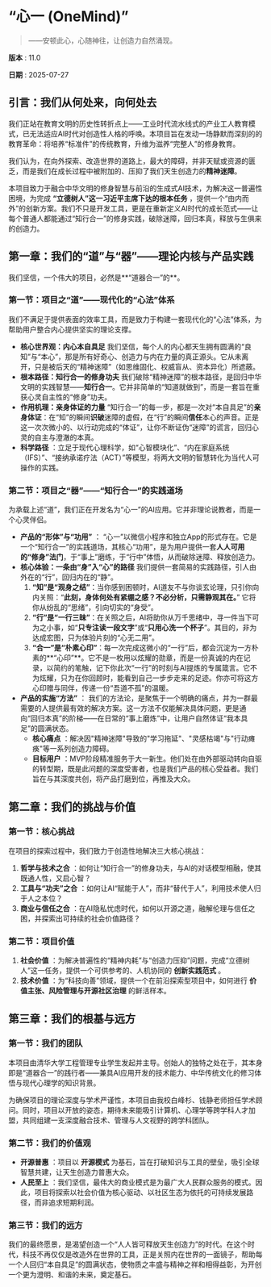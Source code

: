 # “心一 (OneMind)”

> ——安顿此心，心随神往，让创造力自然涌现。

**版本** : 11.0

**日期** : 2025-07-27

## **引言：我们从何处来，向何处去**

我们正站在教育文明的历史性转折点上——工业时代流水线式的产业工人教育模式，已无法适应AI时代对创造性人格的呼唤。本项目旨在发动一场静默而深刻的的教育革命：将培养“标准件”的传统教育，升维为滋养“完整人”的修身教育。

我们认为，在向外探索、改造世界的道路上，最大的障碍，并非天赋或资源的匮乏，而是我们在成长过程中被附加的、压抑了我们天生创造力的**精神迷障**。

本项目致力于融合中华文明的修身智慧与前沿的生成式AI技术，为解决这一普遍性困境，为完成 **“立德树人”这一习近平主席下达的根本任务** ，提供一个“由内而外”的创新方案。我们不只是开发工具，更是在重新定义AI时代的成长范式——让每个普通人都能通过“知行合一”的修身实践，破除迷障，回归本真，释放与生俱来的创造力。

## **第一章：我们的“道”与“器”——理论内核与产品实践**

我们坚信，一个伟大的项目，必然是**“道器合一”的**。

### **第一节：项目之“道”——现代化的“心法”体系**

我们不满足于提供表面的效率工具，而是致力于构建一套现代化的“心法”体系，为帮助用户整合内心提供坚实的理论支撑。

*   **核心世界观：内心本自具足**
    我们坚信，每个人的内心都天生拥有圆满的“良知”与“本心”，那是所有好奇心、创造力与内在力量的真正源头。它从未离开，只是被后天的“精神迷障”（如思维固化、权威盲从、资本异化）所遮蔽。
*   **根本路径：知行合一的修身功夫**
    我们破除“精神迷障”的根本路径，是回归中华文明的实践智慧——**知行合一**。它并非简单的“知道就做到”，而是一套旨在重获心灵自主性的“修身”功夫。
*   **作用机理：亲身体证的力量**
    “知行合一”的每一步，都是一次对“本自具足”的**亲身体证**：在“知”的瞬间**识破**迷障的虚假，在“行”的瞬间**信任**本心的声音。正是这一次次微小的、以行动完成的“体证”，让你不断证伪“迷障”的谎言，回归心灵的自主与澄澈的本真。
*   **科学路径** ：立足于现代心理科学，如“心智模块化”、“内在家庭系统（IFS）”、“接纳承诺疗法（ACT）”等模型，将两大文明的智慧转化为当代人可操作的实践。

### **第二节：项目之“器”——“知行合一”的实践道场**

为承载上述“道”，我们正在开发名为“心一”的AI应用。它并非理论说教者，而是一个心灵伴侣。

*   **产品的“形体”与“功用”** ：
    “心一”以微信小程序和独立App的形式存在。它是一个“知行合一”的实践道场，其核心“功用”，是为用户提供一套**人人可用的“修身”法门**，于“事上”磨练，于“行中”体悟，从而破除迷障、释放创造力。
*   **核心体验：一条由“身”入“心”的路径**
    我们提供一套简易的实践路径，引人由外在的“行”，回归内在的“静”。
    1.  **“知”是“观身之结”**：当你感到困顿时，AI道友不与你谈玄论理，只引你向内关照：“**此刻，身体何处有紧绷之感？不必分析，只需静观其在。**” 它将你从纷乱的“思绪”，引向切实的“身受”。
    2.  **“行”是“一行三昧”**：在关照之后，AI将助你从万千思绪中，寻一件当下可为之小事，如“**只专注读一段文字**”或“**只用心洗一个杯子**”。其目的，非为达成宏图，只为体验片刻的“心无二用”。
    3.  **“合一”是“朴素心印”**：每一次完成这微小的“一行”后，都会沉淀为一方朴素的**“心印”**。它不是一枚用以炫耀的勋章，而是一份真诚的内在记录，以简约的笔触，记下你此次“一行”的时刻与AI提炼的专属箴言。它不为炫耀，只为在你回顾时，能看到自己一步步走来的足迹。你亦可将这方心印赠与同伴，传递一份“吾道不孤”的温暖。
*   **产品的实施“方法”** ：
    我们的方法论，是聚焦于一个明确的痛点，并为一群最需要的人提供最有效的解决方案。这一方法不仅能解决具体问题，更是通向“回归本真”的阶梯——在日常的“事上磨炼”中，让用户自然体证“我本具足”的圆满状态。
    *   **核心痛点** ：解决因"精神迷障"导致的"学习拖延"、"灵感枯竭"与"行动瘫痪"等一系列创造力障碍。
    *   **目标用户** ：MVP阶段精准服务于大一新生。他们处在由外部驱动转向自驱的转型期，既是此问题的深度受害者，也是我们产品的核心受益者。我们旨在与其深度共创，将产品打磨到位，再推及大众。

## **第二章：我们的挑战与价值**

### **第一节：核心挑战**

在项目的探索过程中，我们致力于创造性地解决三大核心挑战：

1.  **哲学与技术之合** ：如何让“知行合一”的修身功夫，与AI的对话模型相融，使其既通人性，又启心智？
2.  **工具与“功夫”之合** ：如何让AI“赋能于人”，而非“替代于人”，利用技术使人归于人之本位？
3.  **商业与信任之合** ：在AI隐私忧虑时代，如何以开源之道，融解伦理与信任之困，并探索出可持续的社会价值路径？

### **第二节：项目价值**

1.  **社会价值** ：为解决普遍性的“精神内耗”与“创造力压抑”问题，完成“立德树人”这一任务，提供一个可供参考的、人机协同的 **创新实践范式** 。
2.  **技术价值** ：为“科技向善”领域，提供一个在前沿探索型项目中，如何进行 **价值主张、风险管理与开源社区治理** 的鲜活样本。

## **第三章：我们的根基与远方**

### **第一节：我们的团队**

本项目由清华大学工程管理专业学生发起并主导。创始人的独特之处在于，其本身即是“道器合一”的践行者——兼具AI应用开发的技术能力、中华传统文化的修习体悟与现代心理学的知识背景。

为确保项目的理论深度与学术严谨性，本项目由我校白峰杉、钱静老师担任学术顾问。同时，项目以开放的姿态，期待未来能吸引计算机、心理学等跨学科人才加盟，共同组建一支深度融合技术、管理与人文视野的跨学科团队。

### **第二节：我们的价值观**

*   **开源普惠** ：项目以 **开源模式** 为基石，旨在打破知识与工具的壁垒，吸引全球智慧共建，让天生创造力普惠大众。
*   **人民至上** ：我们坚信，最伟大的商业模式是为最广大人民群众服务的模式。因此，项目将探索以社会价值为核心驱动、以社区生态为依托的可持续发展路径，而非追求短期利润。

### **第三节：我们的远方**

我们的最终愿景，是渴望创造一个“人人皆可释放天生创造力”的时代。在这个时代，科技不再仅仅是改造外在世界的工具，正是关照内在世界的一面镜子，帮助每一个人回归“本自具足”的圆满状态，使物质之丰盛与精神之祥和相得益彰，为开创一个更为澄明、和谐的未来，奠定基石。

